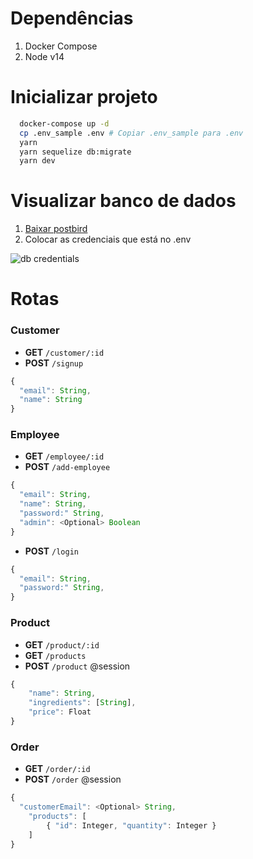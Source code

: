 # Dependências
1. Docker Compose
2. Node v14

# Inicializar projeto
```sh
  docker-compose up -d
  cp .env_sample .env # Copiar .env_sample para .env
  yarn
  yarn sequelize db:migrate
  yarn dev
```

# Visualizar banco de dados
1. [Baixar postbird](https://www.electronjs.org/apps/postbird)
2. Colocar as credenciais que está no .env

![db credentials](https://cdn.discordapp.com/attachments/765635174012551208/959619257459683359/unknown.png)

# Rotas

### Customer
- **GET** `/customer/:id` 
- **POST** `/signup` 
```js
{
  "email": String,
  "name": String
}
```

### Employee
- **GET** `/employee/:id` 
- **POST** `/add-employee` 
```js
{
  "email": String,
  "name": String,
  "password:" String,
  "admin": <Optional> Boolean
}
```
- **POST** `/login`
```js
{
  "email": String,
  "password:" String,
}
```

### Product
- **GET** `/product/:id` 
- **GET** `/products` 
- **POST** `/product` @session
```js
{
	"name": String,
	"ingredients": [String],
	"price": Float
}
```

### Order
- **GET** `/order/:id` 
- **POST** `/order` @session
```js
{
  "customerEmail": <Optional> String,
	"products": [
		{ "id": Integer, "quantity": Integer }
	]
}
```

